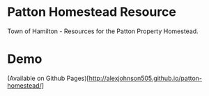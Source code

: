 # Patton Homestead Resource
Town of Hamilton - Resources for the Patton Property Homestead.

# Demo

(Available on Github Pages)[http://alexjohnson505.github.io/patton-homestead/]


